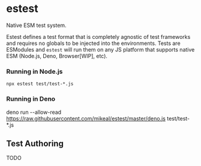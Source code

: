 # estest

Native ESM test system.

Estest defines a test format that is completely agnostic of test frameworks
and requires no globals to be injected into the environments. Tests are ESModules
and `estest` will run them on any JS platform that supports native ESM (Node.js,
Deno, Browser[WIP], etc).

### Running in Node.js

```
npx estest test/test-*.js
```

### Running in Deno

deno run --allow-read https://raw.githubusercontent.com/mikeal/estest/master/deno.js test/test-*.js

## Test Authoring

TODO
